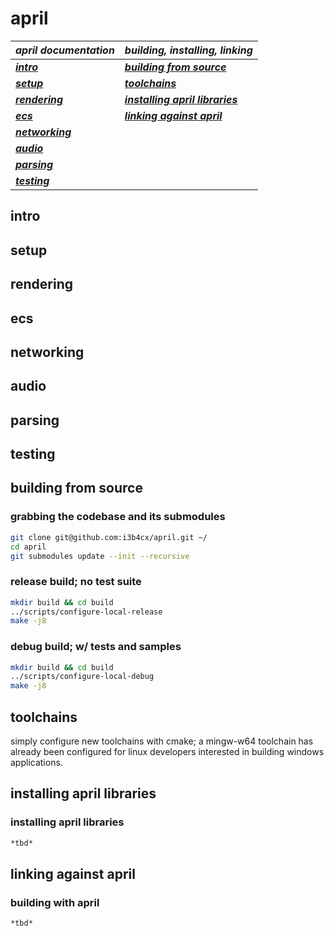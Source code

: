 # april #
***april documentation***       | ***building, installing, linking***
--------------------------------|-------------------------------
***[intro](#intro)***           | ***[building from source](#building-from-source)***
***[setup](#setup)***           | ***[toolchains](#toolchains)***
***[rendering](#rendering)***   | ***[installing april libraries](#installing-april-libraries)***
***[ecs](#ecs)***                | ***[linking against april](#linking-against-april)***
***[networking](#networking)***  |
***[audio](#audio)***            |
***[parsing](#parsing)***        |
***[testing](#testing)***        |


## intro ##

## setup ##

## rendering ##

## ecs ##

## networking ##

## audio ##

## parsing ##

## testing ##

## building from source ##
### grabbing the codebase and its submodules ###
```bash
git clone git@github.com:i3b4cx/april.git ~/
cd april
git submodules update --init --recursive
```
### release build; no test suite ###
```bash
mkdir build && cd build
../scripts/configure-local-release
make -j8
```
### debug build; w/ tests and samples ###
```bash
mkdir build && cd build
../scripts/configure-local-debug
make -j8
```

## toolchains ##
simply configure new toolchains with cmake; a mingw-w64 toolchain has already been configured for linux developers interested in building windows applications.

## installing april libraries ##
### installing april libraries ###
```bash
*tbd*
```

## linking against april ##
### building with april ###
```bash
*tbd*
```
